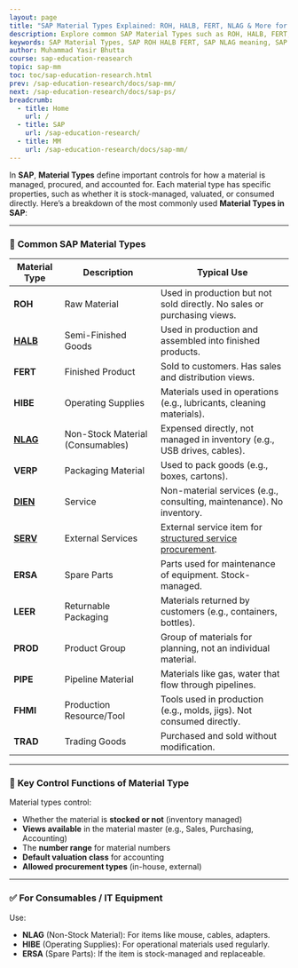 ```yaml
---
layout: page
title: "SAP Material Types Explained: ROH, HALB, FERT, NLAG & More for Effective Inventory Control"
description: Explore common SAP Material Types such as ROH, HALB, FERT, NLAG, and more. Learn their use cases, control functions, and how to manage materials like consumables, IT equipment, packaging, and services effectively in SAP ERP.
keywords: SAP Material Types, SAP ROH HALB FERT, SAP NLAG meaning, SAP consumables, SAP inventory management, SAP ERP materials, SAP non-stock material, SAP material type list, SAP stock vs non-stock, SAP IT equipment material type, SAP material master views, SAP procurement types, SAP valuation class, SAP operating supplies
author: Muhammad Yasir Bhutta
course: sap-education-reasearch
topic: sap-mm
toc: toc/sap-education-research.html
prev: /sap-education-research/docs/sap-mm/
next: /sap-education-research/docs/sap-ps/
breadcrumb:
  - title: Home
    url: /
  - title: SAP
    url: /sap-education-research/
  - title: MM
    url: /sap-education-research/docs/sap-mm/
---
```


In **SAP**, **Material Types** define important controls for how a material is managed, procured, and accounted for. Each material type has specific properties, such as whether it is stock-managed, valuated, or consumed directly. Here’s a breakdown of the most commonly used **Material Types in SAP**:

---

### 🔹 **Common SAP Material Types**

| Material Type | Description                      | Typical Use                                                             |
| ------------- | -------------------------------- | ----------------------------------------------------------------------- |
| **ROH**       | Raw Material                     | Used in production but not sold directly. No sales or purchasing views. |
| **[HALB](halb-material.md)**      | Semi-Finished Goods              | Used in production and assembled into finished products.                |
| **FERT**      | Finished Product                 | Sold to customers. Has sales and distribution views.                    |
| **HIBE**      | Operating Supplies               | Materials used in operations (e.g., lubricants, cleaning materials).    |
| **[NLAG](nlag-material.md)**      | Non-Stock Material (Consumables) | Expensed directly, not managed in inventory (e.g., USB drives, cables). |
| **VERP**      | Packaging Material               | Used to pack goods (e.g., boxes, cartons).                              |
| **[DIEN](dien-material.md)**      | Service                          | Non-material services (e.g., consulting, maintenance). No inventory.    |
| **[SERV](serv-material.md)**      | External Services | External service item for [structured service procurement](structured-service-proc.md). |
| **ERSA**      | Spare Parts                      | Parts used for maintenance of equipment. Stock-managed.                 |
| **LEER**      | Returnable Packaging             | Materials returned by customers (e.g., containers, bottles).            |
| **PROD**      | Product Group                    | Group of materials for planning, not an individual material.            |
| **PIPE**      | Pipeline Material                | Materials like gas, water that flow through pipelines.                  |
| **FHMI**      | Production Resource/Tool         | Tools used in production (e.g., molds, jigs). Not consumed directly.    |
| **TRAD**      | Trading Goods                    | Purchased and sold without modification.                                |

---

### 🧠 **Key Control Functions of Material Type**

Material types control:

* Whether the material is **stocked or not** (inventory managed)
* **Views available** in the material master (e.g., Sales, Purchasing, Accounting)
* The **number range** for material numbers
* **Default valuation class** for accounting
* **Allowed procurement types** (in-house, external)

---

### ✅ **For Consumables / IT Equipment**

Use:

* **NLAG** (Non-Stock Material): For items like mouse, cables, adapters.
* **HIBE** (Operating Supplies): For operational materials used regularly.
* **ERSA** (Spare Parts): If the item is stock-managed and replaceable.

